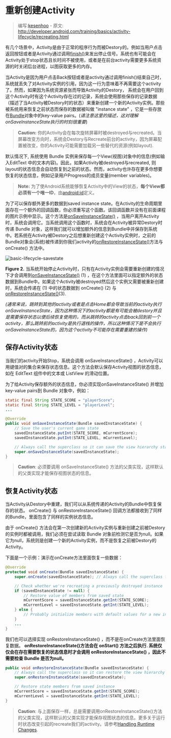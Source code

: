 # 重新创建Activity

> 编写:[kesenhoo](https://github.com/kesenhoo) - 原文: <http://developer.android.com/training/basics/activity-lifecycle/recreating.html>

有几个场景中，Activity是由于正常的程序行为而被Destory的。例如当用户点击返回按钮或者是Activity通过调用<a href="http://developer.android.com/reference/android/app/Activity.html#finish()">finish()</a>来发出停止信号。系统也有可能会在Activity处于stop状态且长时间不被使用，或者是在前台activity需要更多系统资源的时关闭后台进程，以图获取更多的内存。

当Activity是因为用户点击Back按钮或者是activity通过调用finish()结束自己时，系统就丢失了对Activity实例的引用，因为这一行为意味着不再需要这个activity了。然而，如果因为系统资源紧张而导致Activity的Destory， 系统会在用户回到这个Activity时有这个Activity存在过的记录，系统会使用那些保存的记录数据（描述了当Activity被Destory时的状态）来重新创建一个新的Activity实例。那些被系统用来恢复之前状态而保存的数据被叫做 "instance state" ，它是一些存放在[Bundle](http://developer.android.com/reference/android/os/Bundle.html)对象中的key-value pairs。(*请注意这里的描述，这对理解onSaveInstanceState执行的时刻很重要*)

> **Caution:** 你的Activity会在每次旋转屏幕时被destroyed与recreated。当屏幕改变方向时，系统会Destory与Recreate前台的activity，因为屏幕配置被改变，你的Activity可能需要加载另一些替代的资源(例如layout).

<!-- more -->

默认情况下, 系统使用 Bundle 实例来保存每一个View(视图)对象中的信息(例如输入EditText 中的文本内容)。因此，如果Activity被destroyed与recreated, 则layout的状态信息会自动恢复到之前的状态。然而，activity也许存在更多你想要恢复的状态信息，例如记录用户Progress的成员变量(member variables)。

> **Note:** 为了使Android系统能够恢复Activity中的View的状态，**每个View都必须有一个唯一ID**，由[android:id](http://developer.android.com/reference/android/view/View.html#attr_android:id)定义。

为了可以保存额外更多的数据到saved instance state。在Activity的生命周期里面存在一个额外的回调函数，你必须重写这个函数。该回调函数并没有在前面课程的图片示例中显示。这个方法是<a href="http://developer.android.com/reference/android/app/Activity.html#onSaveInstanceState(android.os.Bundle)">onSaveInstanceState()</a> ，当用户离开Activity时，系统会调用它。当系统调用这个函数时，系统会在Activity被异常Destory时传递 Bundle 对象，这样我们就可以增加额外的信息到Bundle中并保存到系统中。若系统在Activity被Destory之后想重新创建这个Activity实例时，之前的Bundle对象会(系统)被传递到你我们activity的<a href="http://developer.android.com/reference/android/app/Activity.html#onRestoreInstanceState(android.os.Bundle)">onRestoreInstanceState()</a>方法与 onCreate() 方法中。

![basic-lifecycle-savestate](basic-lifecycle-savestate.png)

**Figure 2.** 当系统开始停止Activity时，只有在Activity实例会需要重新创建的情况下才会调用到<a href="http://developer.android.com/reference/android/app/Activity.html#onSaveInstanceState(android.os.Bundle)">onSaveInstanceState()</a> (1) ，在这个方法里面可以指定额外的状态数据到Bundle中。如果这个Activity被destroyed然后这个实例又需要被重新创建时，系统会传递在 (1) 中的状态数据到 onCreate()  (2) 与 <a href="http://developer.android.com/reference/android/app/Activity.html#onRestoreInstanceState(android.os.Bundle)">onRestoreInstanceState()</a>(3).

*(通常来说，跳转到其他的activity或者是点击Home都会导致当前的activity执行onSaveInstanceState，因为这种情况下的activity都是有可能会被destory并且是需要保存状态以便后续恢复使用的，而从跳转的activity点击back回到前一个activity，那么跳转前的activity是执行退栈的操作，所以这种情况下是不会执行onSaveInstanceState的，因为这个activity不可能存在需要重建的操作)*



## 保存Activity状态

当我们的activity开始Stop，系统会调用 onSaveInstanceState() ，Activity可以用键值对的集合来保存状态信息。这个方法会默认保存Activity视图的状态信息，如在 EditText 组件中的文本或 ListView 的滑动位置。

为了给Activity保存额外的状态信息，你必须实现onSaveInstanceState() 并增加key-value pairs到 Bundle 对象中，例如：

```java
static final String STATE_SCORE = "playerScore";
static final String STATE_LEVEL = "playerLevel";
...

@Override
public void onSaveInstanceState(Bundle savedInstanceState) {
    // Save the user's current game state
    savedInstanceState.putInt(STATE_SCORE, mCurrentScore);
    savedInstanceState.putInt(STATE_LEVEL, mCurrentLevel);

    // Always call the superclass so it can save the view hierarchy state
    super.onSaveInstanceState(savedInstanceState);
}
```

> **Caution**: 必须要调用 onSaveInstanceState() 方法的父类实现，这样默认的父类实现才能保存视图状态的信息。

## 恢复Activity状态

当Activity从Destory中重建，我们可以从系统传递的Activity的Bundle中恢复保存的状态。 onCreate() 与 onRestoreInstanceState() 回调方法都接收到了同样的Bundle，里面包含了同样的实例状态信息。

由于 onCreate() 方法会在第一次创建新的Activity实例与重新创建之前被Destory的实例时都被调用，我们必须在尝试读取 Bundle 对象前检测它是否为null。如果它为null，系统则是创建一个新的Activity实例，而不是恢复之前被Destory的Activity。

下面是一个示例：演示在onCreate方法里面恢复一些数据：

```java
@Override
protected void onCreate(Bundle savedInstanceState) {
    super.onCreate(savedInstanceState); // Always call the superclass first

    // Check whether we're recreating a previously destroyed instance
    if (savedInstanceState != null) {
        // Restore value of members from saved state
        mCurrentScore = savedInstanceState.getInt(STATE_SCORE);
        mCurrentLevel = savedInstanceState.getInt(STATE_LEVEL);
    } else {
        // Probably initialize members with default values for a new instance
    }
    ...
}
```

我们也可以选择实现 onRestoreInstanceState()  ，而不是在onCreate方法里面恢复数据。 **onRestoreInstanceState()方法会在 onStart() 方法之后执行. 系统仅仅会在存在需要恢复的状态信息时才会调用 onRestoreInstanceState() ，因此不需要检查 Bundle 是否为null。**

```java
public void onRestoreInstanceState(Bundle savedInstanceState) {
    // Always call the superclass so it can restore the view hierarchy
    super.onRestoreInstanceState(savedInstanceState);

    // Restore state members from saved instance
    mCurrentScore = savedInstanceState.getInt(STATE_SCORE);
    mCurrentLevel = savedInstanceState.getInt(STATE_LEVEL);
}
```

> **Caution**: 与上面保存一样，总是需要调用onRestoreInstanceState()方法的父类实现，这样默认的父类实现才能保存视图状态的信息。更多关于运行时状态改变引起的recreate我们的activity。请参考[Handling Runtime Changes](http://developer.android.com/guide/topics/resources/runtime-changes.html).

